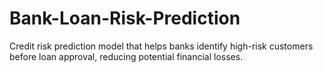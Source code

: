 # Bank-Loan-Risk-Prediction
Credit risk prediction model that helps banks identify high-risk customers before loan approval, reducing potential financial losses.
